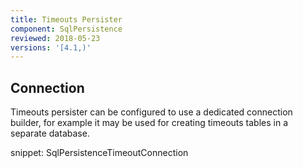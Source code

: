 ```yaml
---
title: Timeouts Persister
component: SqlPersistence
reviewed: 2018-05-23
versions: '[4.1,)'
---
```


## Connection

Timeouts persister can be configured to use a dedicated connection builder, for example it may be used for creating timeouts tables in a separate database.

snippet: SqlPersistenceTimeoutConnection